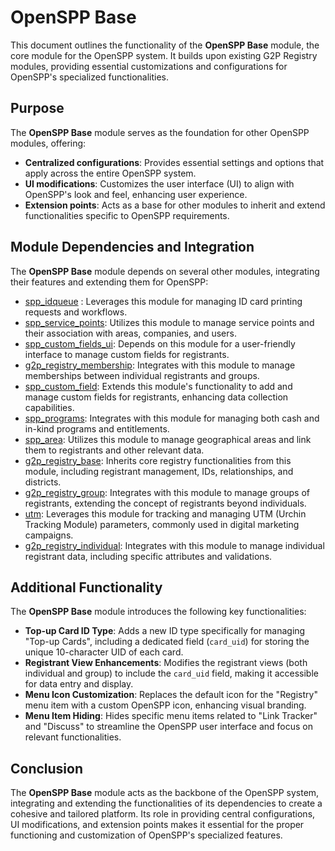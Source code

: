 # OpenSPP Base 

This document outlines the functionality of the **OpenSPP Base** module, the core module for the OpenSPP system. It builds upon existing G2P Registry modules, providing essential customizations and configurations for OpenSPP's specialized functionalities.

## Purpose

The **OpenSPP Base** module serves as the foundation for other OpenSPP modules, offering:

- **Centralized configurations**:  Provides essential settings and options that apply across the entire OpenSPP system.
- **UI modifications**: Customizes the user interface (UI) to align with OpenSPP's look and feel, enhancing user experience. 
- **Extension points**:  Acts as a base for other modules to inherit and extend functionalities specific to OpenSPP requirements.

## Module Dependencies and Integration

The **OpenSPP Base** module depends on several other modules, integrating their features and extending them for OpenSPP:

- [spp_idqueue](spp_idqueue) : Leverages this module for managing ID card printing requests and workflows.
- [spp_service_points](spp_service_points): Utilizes this module to manage service points and their association with areas, companies, and users. 
- [spp_custom_fields_ui](spp_custom_fields_ui): Depends on this module for a user-friendly interface to manage custom fields for registrants.
- [g2p_registry_membership](g2p_registry_membership):  Integrates with this module to manage memberships between individual registrants and groups.
- [spp_custom_field](spp_custom_field): Extends this module's functionality to add and manage custom fields for registrants, enhancing data collection capabilities.
- [spp_programs](spp_programs):  Integrates with this module for managing both cash and in-kind programs and entitlements. 
- [spp_area](spp_area): Utilizes this module to manage geographical areas and link them to registrants and other relevant data.
- [g2p_registry_base](g2p_registry_base): Inherits core registry functionalities from this module, including registrant management, IDs, relationships, and districts. 
- [g2p_registry_group](g2p_registry_group): Integrates with this module to manage groups of registrants, extending the concept of registrants beyond individuals.
- [utm](utm): Leverages this module for tracking and managing UTM (Urchin Tracking Module) parameters, commonly used in digital marketing campaigns.
- [g2p_registry_individual](g2p_registry_individual): Integrates with this module to manage individual registrant data, including specific attributes and validations.

## Additional Functionality

The **OpenSPP Base** module introduces the following key functionalities:

- **Top-up Card ID Type**: Adds a new ID type specifically for managing "Top-up Cards", including a dedicated field (`card_uid`) for storing the unique 10-character UID of each card.
- **Registrant View Enhancements**: Modifies the registrant views (both individual and group) to include the `card_uid` field, making it accessible for data entry and display.
- **Menu Icon Customization**:  Replaces the default icon for the "Registry" menu item with a custom OpenSPP icon, enhancing visual branding. 
- **Menu Item Hiding**:  Hides specific menu items related to "Link Tracker" and "Discuss" to streamline the OpenSPP user interface and focus on relevant functionalities. 

## Conclusion

The **OpenSPP Base** module acts as the backbone of the OpenSPP system, integrating and extending the functionalities of its dependencies to create a cohesive and tailored platform. Its role in providing central configurations, UI modifications, and extension points makes it essential for the proper functioning and customization of OpenSPP's specialized features. 

